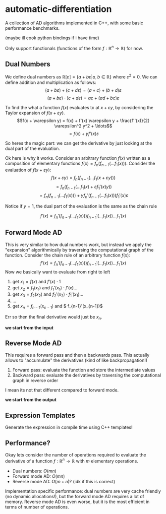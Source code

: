 # automatic-differentiation
 
A collection of AD algorithms implemented in C++, with some basic performance benchmarks.

(maybe ill cook python bindings if i have time)

Only support functionals (functions of the form $f: \mathbb{R}^n \to \mathbb{R}$) for now.


## Dual Numbers
We define dual numbers as $\mathbb{R}[\varepsilon] = \{a + b \varepsilon | a, b \in \mathbb{R}\}$ where $\varepsilon^2 = 0$. We can define addition and multiplication as follows:
$$(a + b \varepsilon) + (c + d \varepsilon) = (a + c) + (b + d) \varepsilon$$
$$(a + b \varepsilon) \cdot (c + d \varepsilon) = ac + (ad + bc) \varepsilon$$

To find the what a function $f(x)$ evaluates to at $x + \varepsilon y$, by considering the Taylor expansion of $f(x + \varepsilon y)$.
$$f(x + \varepsilon y) = f(x) + f'(x) \varepsilon y + \frac{f''(x)}{2} \varepsilon^2 y^2 + \ldots$$
$$= f(x) + yf'(x) \varepsilon $$


So heres the magic part: we can get the derivative by just looking at the dual part of the evaluation.

Ok here is why it works. Consider an arbitrary function $f(x)$ written as a composition of elementary functions $f(x) = f_n(f_{n-1}(\ldots f_1(x)))$. Consider the evaluation of $f(x + \varepsilon y)$:
$$f(x + \varepsilon y) = f_n(f_{n-1}(\ldots f_1(x + \varepsilon y)))$$
$$= f_n(f_{n-1}(\ldots f_1(x) + \varepsilon f_1'(x) y))$$
$$= f_n(f_{n-1}(\ldots f_1(x))) + yf_n'(f_{n-1}(\ldots f_1(x))) f_1'(x) \varepsilon$$

Notice if $y = 1$, the dual part of the evaluation is the same as the chain rule

$$f'(x) = f_n'(f_{n-1}(\ldots f_1(x))) f_{n-1}'(\ldots f_1(x)) \ldots f_1'(x)$$




## Forward Mode AD

This is very similar to how dual numbers work, but instead we apply the "expansion" algorithmically by traversing the computational graph of the function. Consider the chain rule of an arbitrary function $f(x)$:
$$f'(x) = f_n'(f_{n-1}(\ldots f_1(x))) f_{n-1}'(\ldots f_1(x)) \ldots f_1'(x)$$
Now we basically want to evaluate from right to left
1. get $x_1 = f(x)$ and $f'(x) \cdot 1$
2. get $x_2 = f_1(x_1)$ and $f_1'(x_1) \cdot f'(x) \dots$
3. get $x_3 = f_2(x_2)$ and $f_2'(x_2) \cdot f_1'(x_1) \dots$
4. $\ldots$
5. get $x_n = f_{n-1}(x_{n-1})$ and $ f_{n-1}'(x_{n-1})$

Err so then the final derivative would just be $x_n$.

**we start from the input**


## Reverse Mode AD

This requires a forward pass and then a backwards pass. This actually allows to "accumulate" the derivatives (kind of like backpropagation!)
1. Forward pass: evaluate the function and store the intermediate values
2. Backward pass: evaluate the derivatives by traversing the computational graph in reverse order

I mean its not that different compared to forward mode.

**we start from the output**

## Expression Templates

Generate the expression in compile time using C++ templates!


## Performance?

Okay lets consider the number of operations required to evaluate the derivative of a function $f: \mathbb{R}^n \to \mathbb{R}$ with $m$ elementary operations.
- Dual numbers: $O(mn)$
- Forward mode AD: $O(mn)$
- Reverse mode AD: $O(m + n)$? (idk if this is correct)


Implementation specific performance: dual numbers are very cache friendly (no dynamic allocations!), but the forward mode AD requires a lot of memory. Reverse mode AD is even worse, but it is the most efficient in terms of number of operations.


